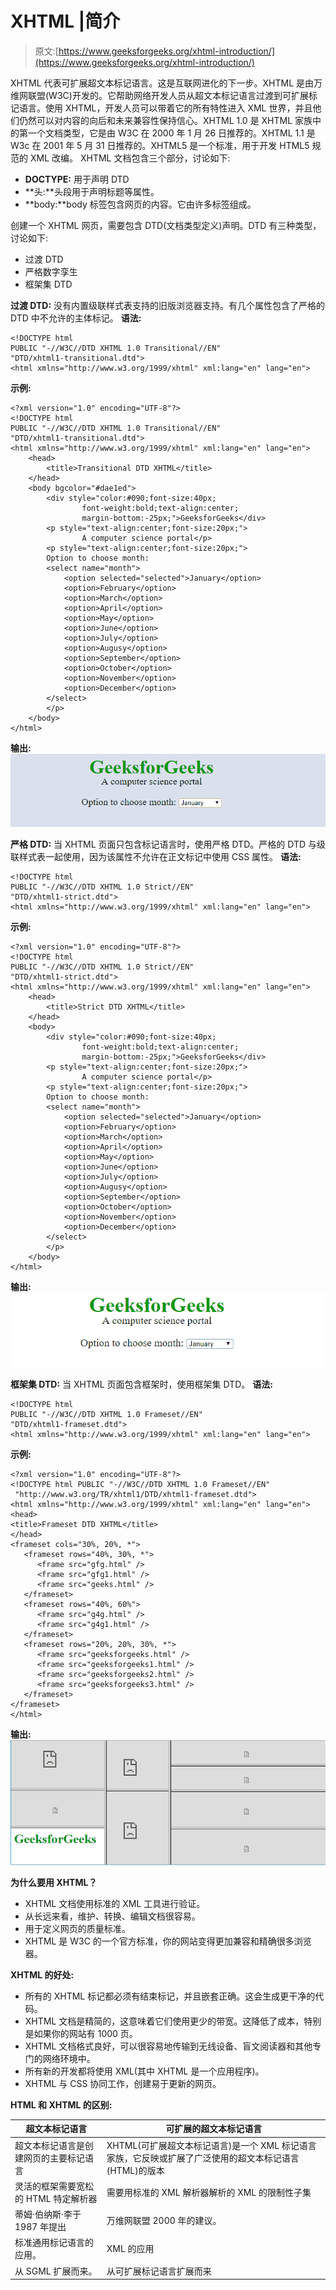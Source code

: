 # XHTML |简介

> 原文:[https://www.geeksforgeeks.org/xhtml-introduction/](https://www.geeksforgeeks.org/xhtml-introduction/)

XHTML 代表可扩展超文本标记语言。这是互联网进化的下一步。XHTML 是由万维网联盟(W3C)开发的。它帮助网络开发人员从超文本标记语言过渡到可扩展标记语言。使用 XHTML，开发人员可以带着它的所有特性进入 XML 世界，并且他们仍然可以对内容的向后和未来兼容性保持信心。XHTML 1.0 是 XHTML 家族中的第一个文档类型，它是由 W3C 在 2000 年 1 月 26 日推荐的。XHTML 1.1 是 W3c 在 2001 年 5 月 31 日推荐的。XHTML5 是一个标准，用于开发 HTML5 规范的 XML 改编。
XHTML 文档包含三个部分，讨论如下:

*   **DOCTYPE:** 用于声明 DTD
*   **头:**头段用于声明标题等属性。
*   **body:**body 标签包含网页的内容。它由许多标签组成。

创建一个 XHTML 网页，需要包含 DTD(文档类型定义)声明。DTD 有三种类型，讨论如下:

*   过渡 DTD
*   严格数字孪生
*   框架集 DTD

**过渡 DTD:** 没有内置级联样式表支持的旧版浏览器支持。有几个属性包含了严格的 DTD 中不允许的主体标记。
**语法:**

```
<!DOCTYPE html
PUBLIC "-//W3C//DTD XHTML 1.0 Transitional//EN"
"DTD/xhtml1-transitional.dtd">
<html xmlns="http://www.w3.org/1999/xhtml" xml:lang="en" lang="en">
```

**示例:**

```
<?xml version="1.0" encoding="UTF-8"?>
<!DOCTYPE html
PUBLIC "-//W3C//DTD XHTML 1.0 Transitional//EN"
"DTD/xhtml1-transitional.dtd">
<html xmlns="http://www.w3.org/1999/xhtml" xml:lang="en" lang="en">
    <head>
        <title>Transitional DTD XHTML</title>
    </head>
    <body bgcolor="#dae1ed">
        <div style="color:#090;font-size:40px;
                font-weight:bold;text-align:center;
                margin-bottom:-25px;">GeeksforGeeks</div>
        <p style="text-align:center;font-size:20px;">
                A computer science portal</p>
        <p style="text-align:center;font-size:20px;">
        Option to choose month:
        <select name="month">
            <option selected="selected">January</option>
            <option>February</option>
            <option>March</option>
            <option>April</option>
            <option>May</option>
            <option>June</option>
            <option>July</option>
            <option>Augusy</option>
            <option>September</option>
            <option>October</option>
            <option>November</option>
            <option>December</option>
        </select>
        </p>
    </body>
</html>
```

**输出:**
![transitional dtd xhtml](img/3e8f784dfc85c27abd57fa691345e7a1.png)

**严格 DTD:** 当 XHTML 页面只包含标记语言时，使用严格 DTD。严格的 DTD 与级联样式表一起使用，因为该属性不允许在正文标记中使用 CSS 属性。
**语法:**

```
<!DOCTYPE html
PUBLIC "-//W3C//DTD XHTML 1.0 Strict//EN"
"DTD/xhtml1-strict.dtd">
<html xmlns="http://www.w3.org/1999/xhtml" xml:lang="en" lang="en">
```

**示例:**

```
<?xml version="1.0" encoding="UTF-8"?>
<!DOCTYPE html
PUBLIC "-//W3C//DTD XHTML 1.0 Strict//EN"
"DTD/xhtml1-strict.dtd">
<html xmlns="http://www.w3.org/1999/xhtml" xml:lang="en" lang="en">
    <head>
        <title>Strict DTD XHTML</title>
    </head>
    <body>
        <div style="color:#090;font-size:40px;
                font-weight:bold;text-align:center;
                margin-bottom:-25px;">GeeksforGeeks</div>
        <p style="text-align:center;font-size:20px;">
                A computer science portal</p>
        <p style="text-align:center;font-size:20px;">
        Option to choose month:
        <select name="month">
            <option selected="selected">January</option>
            <option>February</option>
            <option>March</option>
            <option>April</option>
            <option>May</option>
            <option>June</option>
            <option>July</option>
            <option>Augusy</option>
            <option>September</option>
            <option>October</option>
            <option>November</option>
            <option>December</option>
        </select>
        </p>
    </body>
</html>
```

**输出:**
![strict dtd xhtml](img/ad4c870f76d29710fd1097a9244586c0.png)

**框架集 DTD:** 当 XHTML 页面包含框架时，使用框架集 DTD。
**语法:**

```
<!DOCTYPE html
PUBLIC "-//W3C//DTD XHTML 1.0 Frameset//EN"
"DTD/xhtml1-frameset.dtd">
<html xmlns="http://www.w3.org/1999/xhtml" xml:lang="en" lang="en">
```

**示例:**

```
<?xml version="1.0" encoding="UTF-8"?>
<!DOCTYPE html PUBLIC "-//W3C//DTD XHTML 1.0 Frameset//EN"
 "http://www.w3.org/TR/xhtml1/DTD/xhtml1-frameset.dtd">
<html xmlns="http://www.w3.org/1999/xhtml" xml:lang="en" lang="en">
<head>
<title>Frameset DTD XHTML</title>
</head>
<frameset cols="30%, 20%, *">
   <frameset rows="40%, 30%, *">
      <frame src="gfg.html" />
      <frame src="gfg1.html" />
      <frame src="geeks.html" />
   </frameset>
   <frameset rows="40%, 60%"> 
      <frame src="g4g.html" />
      <frame src="g4g1.html" />
   </frameset>
   <frameset rows="20%, 20%, 30%, *"> 
      <frame src="geeksforgeeks.html" />
      <frame src="geeksforgeeks1.html" />
      <frame src="geeksforgeeks2.html" />
      <frame src="geeksforgeeks3.html" />
   </frameset>
</frameset>
</html>
```

**输出:**
![frameset dtd xhtml](img/5fdc2864b5cb9afea52a5dcc80c73e43.png)

**为什么要用 XHTML？**

*   XHTML 文档使用标准的 XML 工具进行验证。
*   从长远来看，维护、转换、编辑文档很容易。
*   用于定义网页的质量标准。
*   XHTML 是 W3C 的一个官方标准，你的网站变得更加兼容和精确很多浏览器。

**XHTML 的好处:**

*   所有的 XHTML 标记都必须有结束标记，并且嵌套正确。这会生成更干净的代码。
*   XHTML 文档是精简的，这意味着它们使用更少的带宽。这降低了成本，特别是如果你的网站有 1000 页。
*   XHTML 文档格式良好，可以很容易地传输到无线设备、盲文阅读器和其他专门的网络环境中。
*   所有新的开发都将使用 XML(其中 XHTML 是一个应用程序)。
*   XHTML 与 CSS 协同工作，创建易于更新的网页。

**HTML 和 XHTML 的区别:**

| 超文本标记语言 | 可扩展的超文本标记语言 |
| --- | --- |
| 超文本标记语言是创建网页的主要标记语言 | XHTML(可扩展超文本标记语言)是一个 XML 标记语言家族，它反映或扩展了广泛使用的超文本标记语言(HTML)的版本 |
| 灵活的框架需要宽松的 HTML 特定解析器 | 需要用标准的 XML 解析器解析的 XML 的限制性子集 |
| 蒂姆·伯纳斯·李于 1987 年提出 | 万维网联盟 2000 年的建议。 |
| 标准通用标记语言的应用。 | XML 的应用 |
| 从 SGML 扩展而来。 | 从可扩展标记语言扩展而来 |